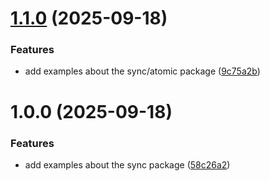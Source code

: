 # [1.1.0](https://github.com/marcosartorato/golang-study-env/compare/v1.0.0...v1.1.0) (2025-09-18)


### Features

* add examples about the sync/atomic package ([9c75a2b](https://github.com/marcosartorato/golang-study-env/commit/9c75a2bd333ce1c61b2887c4e57a99750cc3770c))

# 1.0.0 (2025-09-18)


### Features

* add examples about the sync package ([58c26a2](https://github.com/marcosartorato/golang-study-env/commit/58c26a28a5eacdbac4ed8e93f51472e2fa2dfaa8))

